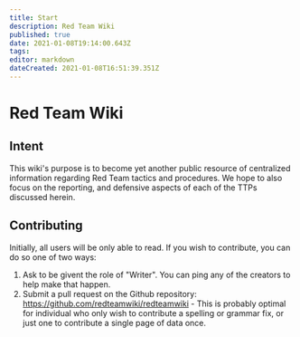 ```yaml
---
title: Start
description: Red Team Wiki
published: true
date: 2021-01-08T19:14:00.643Z
tags: 
editor: markdown
dateCreated: 2021-01-08T16:51:39.351Z
---
```


# Red Team Wiki

## Intent

This wiki's purpose is to become yet another public resource of centralized information regarding Red Team tactics and procedures. We hope to also focus on the reporting, and defensive aspects of each of the TTPs discussed herein.

## Contributing

Initially, all users will be only able to read. If you wish to contribute, you can do so one of two ways:

1. Ask to be givent the role of "Writer". You can ping any of the creators to help make that happen.
2. Submit a pull request on the Github repository: https://github.com/redteamwiki/redteamwiki - This is probably optimal for individual who only wish to contribute a spelling or grammar fix, or just one to contribute a single page of data once.

